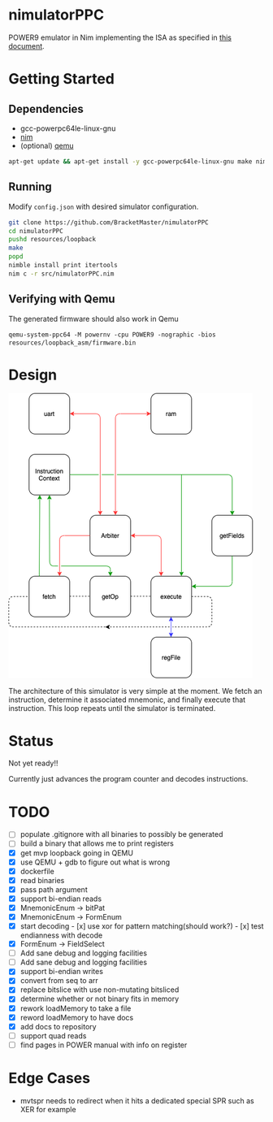 # nimulatorPPC

POWER9 emulator in Nim implementing the ISA as specified in 
[this document](https://ibm.ent.box.com/s/1hzcwkwf8rbju5h9iyf44wm94amnlcrv).

# Getting Started
## Dependencies
 - gcc-powerpc64le-linux-gnu
 - [nim](https://nim-lang.org/install.html)
 - (optional) [qemu](https://wiki.qemu.org/Documentation/Platforms/PowerPC)
```bash
apt-get update && apt-get install -y gcc-powerpc64le-linux-gnu make nim
```

## Running
Modify ``config.json`` with desired simulator configuration.

```bash
git clone https://github.com/BracketMaster/nimulatorPPC
cd nimulatorPPC
pushd resources/loopback
make
popd
nimble install print itertools
nim c -r src/nimulatorPPC.nim
```

## Verifying with Qemu
The generated firmware should also work in Qemu

```
qemu-system-ppc64 -M powernv -cpu POWER9 -nographic -bios resources/loopback_asm/firmware.bin
```

# Design

![](docs/architecture.png)

The architecture of this simulator is very simple at the moment.
We fetch an instruction, determine it associated mnemonic, and finally
execute that instruction. This loop repeats until the simulator is 
terminated.

# Status 

Not yet ready!!

Currently just advances the program counter and decodes instructions.

# TODO

 - [ ] populate .gitignore with all binaries to possibly be generated
 - [ ] build a binary that allows me to print registers
 - [x] get mvp loopback going in QEMU
 - [x] use QEMU + gdb to figure out what is wrong
 - [x] dockerfile
 - [x] read binaries
 - [x] pass path argument
 - [x] support bi-endian reads
 - [x] MnemonicEnum -> bitPat
 - [x] MnemonicEnum -> FormEnum
 - [x] start decoding
       - [x] use xor for pattern matching(should work?)
       - [x] test endianness with decode
 - [x] FormEnum -> FieldSelect
 - [ ] Add sane debug and logging facilities
 - [ ] Add sane debug and logging facilities
 - [x] support bi-endian writes
 - [x] convert from seq to arr
 - [x] replace bitslice with use non-mutating bitsliced
 - [x] determine whether or not binary fits in memory
 - [x] rework loadMemory to take a file
 - [x] reword loadMemory to have docs
 - [x] add docs to repository
 - [ ] support quad reads
 - [ ] find pages in POWER manual with info on register 

# Edge Cases

 - mvtspr needs to redirect when it hits a dedicated special SPR
 such as XER for example